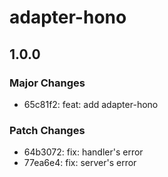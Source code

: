 # adapter-hono

## 1.0.0

### Major Changes

- 65c81f2: feat: add adapter-hono

### Patch Changes

- 64b3072: fix: handler's error
- 77ea6e4: fix: server's error
